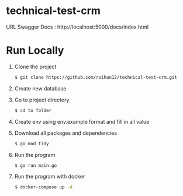 # technical-test-crm

URL Swagger Docs : http://localhost:5000/docs/index.html

# Run Locally

1. Clone the project

   ```bash
   $ git clone https://github.com/roihan12/technical-test-crm.git
   ```

2. Create new database

3. Go to project directory

   ```bash
   $ cd to folder
   ```

4. Create env using env.example format and fill in all value
5. Download all packages and dependencies
   ```bash
   $ go mod tidy
   ```
6. Run the program
   ```bash
   $ go run main.go
   ```
7. Run the program with docker

    ```bash
    $ docker-compose up -d
    ```

